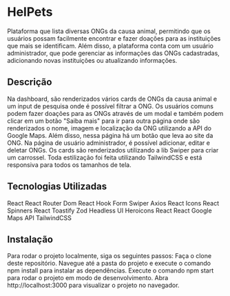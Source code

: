 # HelPets
Plataforma que lista diversas ONGs da causa animal, permitindo que os usuários possam facilmente encontrar e fazer doações para as instituições que mais se identificam. Além disso, a plataforma conta com um usuário administrador, que pode gerenciar as informações das ONGs cadastradas, adicionando novas instituições ou atualizando informações.

## Descrição
Na dashboard, são renderizados vários cards de ONGs da causa animal e um input de pesquisa onde é possível filtrar a ONG. Os usuários comuns podem fazer doações para as ONGs através de um modal e também podem clicar em um botão "Saiba mais" para ir para outra página onde são renderizados o nome, imagem e localização da ONG utilizando a API do Google Maps. Além disso, nessa página há um botão que leva ao site da ONG. Na página de usuário administrador, é possível adicionar, editar e deletar ONGs. Os cards são renderizados utilizando a lib Swiper para criar um carrossel. Toda estilização foi feita utilizando TailwindCSS e está responsiva para todos os tamanhos de tela.

## Tecnologias Utilizadas
React
React Router Dom
React Hook Form
Swiper
Axios
React Icons
React Spinners
React Toastify
Zod
Headless UI
Heroicons React
React Google Maps API
TailwindCSS

## Instalação
Para rodar o projeto localmente, siga os seguintes passos:
Faça o clone deste repositório.
Navegue até a pasta do projeto e execute o comando npm install para instalar as dependências.
Execute o comando npm start para rodar o projeto em modo de desenvolvimento.
Abra http://localhost:3000 para visualizar o projeto no navegador.